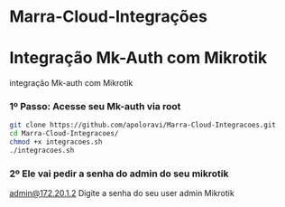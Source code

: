 # Marra-Cloud-Integrações

# Integração Mk-Auth com Mikrotik

integração  Mk-auth com Mikrotik


### 1º Passo: Acesse seu Mk-auth via root

```bash
git clone https://github.com/apoloravi/Marra-Cloud-Integracoes.git
cd Marra-Cloud-Integracoes/
chmod +x integracoes.sh
./integracoes.sh
```

### 2º Ele vai pedir a senha do admin do seu mikrotik

admin@172.20.1.2
Digite a senha do seu user admin Mikrotik
